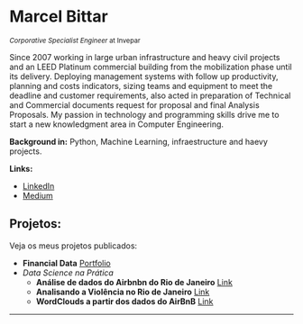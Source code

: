 # Marcel Bittar
<sub>*Corporative Specialist Engineer* at Invepar</sub>

Since 2007 working in large urban infrastructure and heavy civil projects and an LEED Platinum commercial building from the mobilization phase until its delivery. Deploying management systems with follow up productivity, planning and costs indicators, sizing teams and equipment to meet the deadline and customer requirements, also acted in preparation of Technical and Commercial documents request for proposal and final Analysis Proposals.
My passion in technology and programming skills drive me to start a new knowledgment area in Computer Engineering.


**Background in:** Python, Machine Learning, infraestructure and haevy projects.

**Links:**
* [LinkedIn](https://www.linkedin.com/in/marcelbittar/?locale=en_US)
* [Medium](https://www.medium.com)


## Projetos:
Veja os meus projetos publicados:

* **Financial Data** [Portfolio](https://github.com/mabittar/FinancialData)
* *Data Science na Prática*
   * **Análise de dados do Airbnbn do Rio de Janeiro** [Link](https://github.com/mabittar/Portfolio/blob/master/Analise_de_Dados_dispon%C3%ADvel_no_Airbnb.ipynb)
   * **Analisando a Violência no Rio de Janeiro** [Link](https://github.com/mabittar/Portfolio/blob/master/Analisando_a_Viol%C3%AAncia_no_Rio_de_Janeiro.ipynb)
   * **WordClouds a partir dos dados do AirBnB** [Link](https://github.com/mabittar/Portfolio/blob/master/Wordcloud.ipynb)


---

